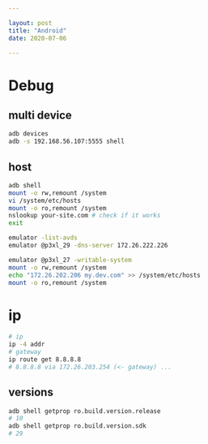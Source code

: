 ```yaml
---

layout: post
title: "Android"
date: 2020-07-06

---
```


# Debug
## multi device
```bash
adb devices
adb -s 192.168.56.107:5555 shell
```

## host
```bash
adb shell
mount -o rw,remount /system
vi /system/etc/hosts
mount -o ro,remount /system
nslookup your-site.com # check if it works
exit
```

```bash
emulator -list-avds
emulator @p3xl_29 -dns-server 172.26.222.226
```

```bash
emulator @p3xl_27 -writable-system
mount -o rw,remount /system
echo "172.26.202.206 my.dev.com" >> /system/etc/hosts
mount -o ro,remount /system
```

# ip
```bash
# ip
ip -4 addr
# gateway
ip route get 8.8.8.8
# 8.8.8.8 via 172.26.203.254 (<- gateway) ...
```

## versions

``` bash
adb shell getprop ro.build.version.release 
# 10
adb shell getprop ro.build.version.sdk 
# 29
```